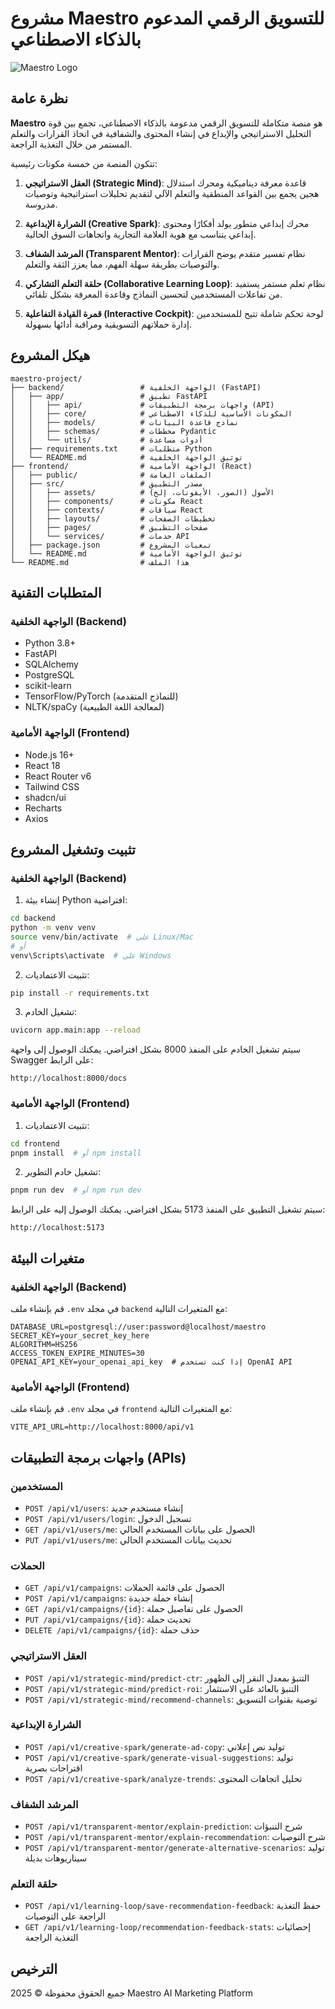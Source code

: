 # مشروع Maestro للتسويق الرقمي المدعوم بالذكاء الاصطناعي

![Maestro Logo](/home/ubuntu/maestro-project/frontend/src/assets/images/maestro_logo.png)

## نظرة عامة

**Maestro** هو منصة متكاملة للتسويق الرقمي مدعومة بالذكاء الاصطناعي، تجمع بين قوة التحليل الاستراتيجي والإبداع في إنشاء المحتوى والشفافية في اتخاذ القرارات والتعلم المستمر من خلال التغذية الراجعة.

تتكون المنصة من خمسة مكونات رئيسية:

1. **العقل الاستراتيجي (Strategic Mind)**: قاعدة معرفة ديناميكية ومحرك استدلال هجين يجمع بين القواعد المنطقية والتعلم الآلي لتقديم تحليلات استراتيجية وتوصيات مدروسة.

2. **الشرارة الإبداعية (Creative Spark)**: محرك إبداعي متطور يولد أفكارًا ومحتوى إبداعي يتناسب مع هوية العلامة التجارية واتجاهات السوق الحالية.

3. **المرشد الشفاف (Transparent Mentor)**: نظام تفسير متقدم يوضح القرارات والتوصيات بطريقة سهلة الفهم، مما يعزز الثقة والتعلم.

4. **حلقة التعلم التشاركي (Collaborative Learning Loop)**: نظام تعلم مستمر يستفيد من تفاعلات المستخدمين لتحسين النماذج وقاعدة المعرفة بشكل تلقائي.

5. **قمرة القيادة التفاعلية (Interactive Cockpit)**: لوحة تحكم شاملة تتيح للمستخدمين إدارة حملاتهم التسويقية ومراقبة أدائها بسهولة.

## هيكل المشروع

```
maestro-project/
├── backend/                 # الواجهة الخلفية (FastAPI)
│   ├── app/                 # تطبيق FastAPI
│   │   ├── api/             # واجهات برمجة التطبيقات (API)
│   │   ├── core/            # المكونات الأساسية للذكاء الاصطناعي
│   │   ├── models/          # نماذج قاعدة البيانات
│   │   ├── schemas/         # مخططات Pydantic
│   │   └── utils/           # أدوات مساعدة
│   ├── requirements.txt     # متطلبات Python
│   └── README.md            # توثيق الواجهة الخلفية
├── frontend/                # الواجهة الأمامية (React)
│   ├── public/              # الملفات العامة
│   ├── src/                 # مصدر التطبيق
│   │   ├── assets/          # الأصول (الصور، الأيقونات، إلخ)
│   │   ├── components/      # مكونات React
│   │   ├── contexts/        # سياقات React
│   │   ├── layouts/         # تخطيطات الصفحات
│   │   ├── pages/           # صفحات التطبيق
│   │   └── services/        # خدمات API
│   ├── package.json         # تبعيات المشروع
│   └── README.md            # توثيق الواجهة الأمامية
└── README.md                # هذا الملف
```

## المتطلبات التقنية

### الواجهة الخلفية (Backend)
- Python 3.8+
- FastAPI
- SQLAlchemy
- PostgreSQL
- scikit-learn
- TensorFlow/PyTorch (للنماذج المتقدمة)
- NLTK/spaCy (لمعالجة اللغة الطبيعية)

### الواجهة الأمامية (Frontend)
- Node.js 16+
- React 18
- React Router v6
- Tailwind CSS
- shadcn/ui
- Recharts
- Axios

## تثبيت وتشغيل المشروع

### الواجهة الخلفية (Backend)

1. إنشاء بيئة Python افتراضية:

```bash
cd backend
python -m venv venv
source venv/bin/activate  # على Linux/Mac
# أو
venv\Scripts\activate  # على Windows
```

2. تثبيت الاعتماديات:

```bash
pip install -r requirements.txt
```

3. تشغيل الخادم:

```bash
uvicorn app.main:app --reload
```

سيتم تشغيل الخادم على المنفذ 8000 بشكل افتراضي. يمكنك الوصول إلى واجهة Swagger على الرابط:

```
http://localhost:8000/docs
```

### الواجهة الأمامية (Frontend)

1. تثبيت الاعتماديات:

```bash
cd frontend
pnpm install  # أو npm install
```

2. تشغيل خادم التطوير:

```bash
pnpm run dev  # أو npm run dev
```

سيتم تشغيل التطبيق على المنفذ 5173 بشكل افتراضي. يمكنك الوصول إليه على الرابط:

```
http://localhost:5173
```

## متغيرات البيئة

### الواجهة الخلفية (Backend)

قم بإنشاء ملف `.env` في مجلد `backend` مع المتغيرات التالية:

```
DATABASE_URL=postgresql://user:password@localhost/maestro
SECRET_KEY=your_secret_key_here
ALGORITHM=HS256
ACCESS_TOKEN_EXPIRE_MINUTES=30
OPENAI_API_KEY=your_openai_api_key  # إذا كنت تستخدم OpenAI API
```

### الواجهة الأمامية (Frontend)

قم بإنشاء ملف `.env` في مجلد `frontend` مع المتغيرات التالية:

```
VITE_API_URL=http://localhost:8000/api/v1
```

## واجهات برمجة التطبيقات (APIs)

### المستخدمين
- `POST /api/v1/users`: إنشاء مستخدم جديد
- `POST /api/v1/users/login`: تسجيل الدخول
- `GET /api/v1/users/me`: الحصول على بيانات المستخدم الحالي
- `PUT /api/v1/users/me`: تحديث بيانات المستخدم الحالي

### الحملات
- `GET /api/v1/campaigns`: الحصول على قائمة الحملات
- `POST /api/v1/campaigns`: إنشاء حملة جديدة
- `GET /api/v1/campaigns/{id}`: الحصول على تفاصيل حملة
- `PUT /api/v1/campaigns/{id}`: تحديث حملة
- `DELETE /api/v1/campaigns/{id}`: حذف حملة

### العقل الاستراتيجي
- `POST /api/v1/strategic-mind/predict-ctr`: التنبؤ بمعدل النقر إلى الظهور
- `POST /api/v1/strategic-mind/predict-roi`: التنبؤ بالعائد على الاستثمار
- `POST /api/v1/strategic-mind/recommend-channels`: توصية بقنوات التسويق

### الشرارة الإبداعية
- `POST /api/v1/creative-spark/generate-ad-copy`: توليد نص إعلاني
- `POST /api/v1/creative-spark/generate-visual-suggestions`: توليد اقتراحات بصرية
- `POST /api/v1/creative-spark/analyze-trends`: تحليل اتجاهات المحتوى

### المرشد الشفاف
- `POST /api/v1/transparent-mentor/explain-prediction`: شرح التنبؤات
- `POST /api/v1/transparent-mentor/explain-recommendation`: شرح التوصيات
- `POST /api/v1/transparent-mentor/generate-alternative-scenarios`: توليد سيناريوهات بديلة

### حلقة التعلم
- `POST /api/v1/learning-loop/save-recommendation-feedback`: حفظ التغذية الراجعة على التوصيات
- `GET /api/v1/learning-loop/recommendation-feedback-stats`: إحصائيات التغذية الراجعة

## الترخيص

جميع الحقوق محفوظة © 2025 Maestro AI Marketing Platform

